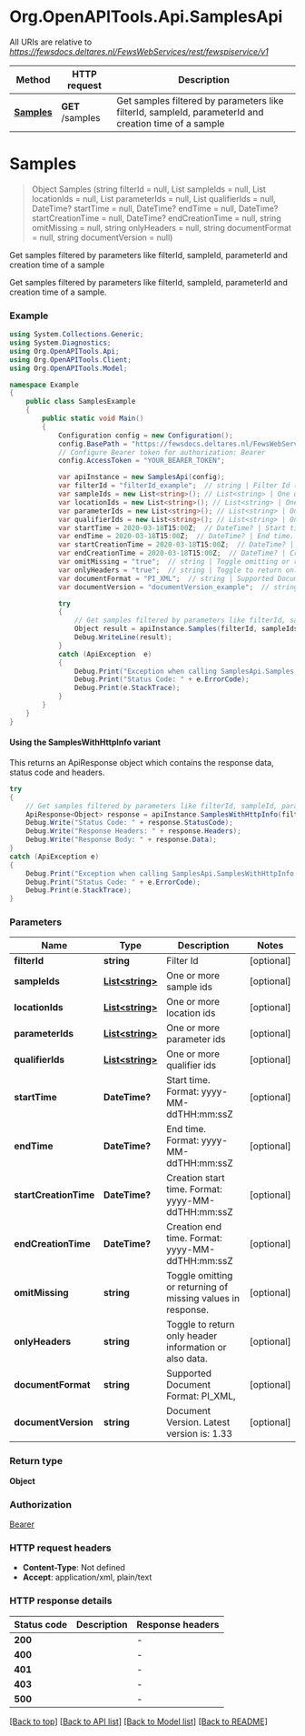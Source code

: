 # Org.OpenAPITools.Api.SamplesApi

All URIs are relative to *https://fewsdocs.deltares.nl/FewsWebServices/rest/fewspiservice/v1*

| Method | HTTP request | Description |
|--------|--------------|-------------|
| [**Samples**](SamplesApi.md#samples) | **GET** /samples | Get samples filtered by parameters like filterId, sampleId, parameterId and creation time of a sample |

<a name="samples"></a>
# **Samples**
> Object Samples (string filterId = null, List<string> sampleIds = null, List<string> locationIds = null, List<string> parameterIds = null, List<string> qualifierIds = null, DateTime? startTime = null, DateTime? endTime = null, DateTime? startCreationTime = null, DateTime? endCreationTime = null, string omitMissing = null, string onlyHeaders = null, string documentFormat = null, string documentVersion = null)

Get samples filtered by parameters like filterId, sampleId, parameterId and creation time of a sample

Get samples filtered by parameters like filterId, sampleId, parameterId and creation time of a sample.

### Example
```csharp
using System.Collections.Generic;
using System.Diagnostics;
using Org.OpenAPITools.Api;
using Org.OpenAPITools.Client;
using Org.OpenAPITools.Model;

namespace Example
{
    public class SamplesExample
    {
        public static void Main()
        {
            Configuration config = new Configuration();
            config.BasePath = "https://fewsdocs.deltares.nl/FewsWebServices/rest/fewspiservice/v1";
            // Configure Bearer token for authorization: Bearer
            config.AccessToken = "YOUR_BEARER_TOKEN";

            var apiInstance = new SamplesApi(config);
            var filterId = "filterId_example";  // string | Filter Id (optional) 
            var sampleIds = new List<string>(); // List<string> | One or more sample ids (optional) 
            var locationIds = new List<string>(); // List<string> | One or more location ids (optional) 
            var parameterIds = new List<string>(); // List<string> | One or more parameter ids (optional) 
            var qualifierIds = new List<string>(); // List<string> | One or more qualifier ids (optional) 
            var startTime = 2020-03-18T15:00Z;  // DateTime? | Start time. Format: yyyy-MM-ddTHH:mm:ssZ (optional) 
            var endTime = 2020-03-18T15:00Z;  // DateTime? | End time. Format: yyyy-MM-ddTHH:mm:ssZ (optional) 
            var startCreationTime = 2020-03-18T15:00Z;  // DateTime? | Creation start time. Format: yyyy-MM-ddTHH:mm:ssZ (optional) 
            var endCreationTime = 2020-03-18T15:00Z;  // DateTime? | Creation end time. Format: yyyy-MM-ddTHH:mm:ssZ (optional) 
            var omitMissing = "true";  // string | Toggle omitting or returning of missing values in response. (optional) 
            var onlyHeaders = "true";  // string | Toggle to return only header information or also data. (optional) 
            var documentFormat = "PI_XML";  // string | Supported Document Format: PI_XML,  (optional) 
            var documentVersion = "documentVersion_example";  // string | Document Version. Latest version is: 1.33 (optional) 

            try
            {
                // Get samples filtered by parameters like filterId, sampleId, parameterId and creation time of a sample
                Object result = apiInstance.Samples(filterId, sampleIds, locationIds, parameterIds, qualifierIds, startTime, endTime, startCreationTime, endCreationTime, omitMissing, onlyHeaders, documentFormat, documentVersion);
                Debug.WriteLine(result);
            }
            catch (ApiException  e)
            {
                Debug.Print("Exception when calling SamplesApi.Samples: " + e.Message);
                Debug.Print("Status Code: " + e.ErrorCode);
                Debug.Print(e.StackTrace);
            }
        }
    }
}
```

#### Using the SamplesWithHttpInfo variant
This returns an ApiResponse object which contains the response data, status code and headers.

```csharp
try
{
    // Get samples filtered by parameters like filterId, sampleId, parameterId and creation time of a sample
    ApiResponse<Object> response = apiInstance.SamplesWithHttpInfo(filterId, sampleIds, locationIds, parameterIds, qualifierIds, startTime, endTime, startCreationTime, endCreationTime, omitMissing, onlyHeaders, documentFormat, documentVersion);
    Debug.Write("Status Code: " + response.StatusCode);
    Debug.Write("Response Headers: " + response.Headers);
    Debug.Write("Response Body: " + response.Data);
}
catch (ApiException e)
{
    Debug.Print("Exception when calling SamplesApi.SamplesWithHttpInfo: " + e.Message);
    Debug.Print("Status Code: " + e.ErrorCode);
    Debug.Print(e.StackTrace);
}
```

### Parameters

| Name | Type | Description | Notes |
|------|------|-------------|-------|
| **filterId** | **string** | Filter Id | [optional]  |
| **sampleIds** | [**List&lt;string&gt;**](string.md) | One or more sample ids | [optional]  |
| **locationIds** | [**List&lt;string&gt;**](string.md) | One or more location ids | [optional]  |
| **parameterIds** | [**List&lt;string&gt;**](string.md) | One or more parameter ids | [optional]  |
| **qualifierIds** | [**List&lt;string&gt;**](string.md) | One or more qualifier ids | [optional]  |
| **startTime** | **DateTime?** | Start time. Format: yyyy-MM-ddTHH:mm:ssZ | [optional]  |
| **endTime** | **DateTime?** | End time. Format: yyyy-MM-ddTHH:mm:ssZ | [optional]  |
| **startCreationTime** | **DateTime?** | Creation start time. Format: yyyy-MM-ddTHH:mm:ssZ | [optional]  |
| **endCreationTime** | **DateTime?** | Creation end time. Format: yyyy-MM-ddTHH:mm:ssZ | [optional]  |
| **omitMissing** | **string** | Toggle omitting or returning of missing values in response. | [optional]  |
| **onlyHeaders** | **string** | Toggle to return only header information or also data. | [optional]  |
| **documentFormat** | **string** | Supported Document Format: PI_XML,  | [optional]  |
| **documentVersion** | **string** | Document Version. Latest version is: 1.33 | [optional]  |

### Return type

**Object**

### Authorization

[Bearer](../README.md#Bearer)

### HTTP request headers

 - **Content-Type**: Not defined
 - **Accept**: application/xml, plain/text


### HTTP response details
| Status code | Description | Response headers |
|-------------|-------------|------------------|
| **200** |  |  -  |
| **400** |  |  -  |
| **401** |  |  -  |
| **403** |  |  -  |
| **500** |  |  -  |

[[Back to top]](#) [[Back to API list]](../README.md#documentation-for-api-endpoints) [[Back to Model list]](../README.md#documentation-for-models) [[Back to README]](../README.md)

